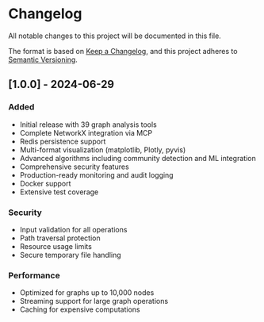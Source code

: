 # Changelog

All notable changes to this project will be documented in this file.

The format is based on [Keep a Changelog](https://keepachangelog.com/en/1.0.0/),
and this project adheres to [Semantic Versioning](https://semver.org/spec/v2.0.0.html).

## [1.0.0] - 2024-06-29

### Added
- Initial release with 39 graph analysis tools
- Complete NetworkX integration via MCP
- Redis persistence support
- Multi-format visualization (matplotlib, Plotly, pyvis)
- Advanced algorithms including community detection and ML integration
- Comprehensive security features
- Production-ready monitoring and audit logging
- Docker support
- Extensive test coverage

### Security
- Input validation for all operations
- Path traversal protection
- Resource usage limits
- Secure temporary file handling

### Performance
- Optimized for graphs up to 10,000 nodes
- Streaming support for large graph operations
- Caching for expensive computations
